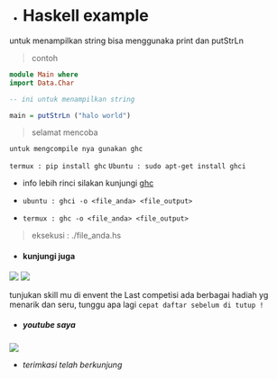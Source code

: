 - # Haskell example

untuk menampilkan string bisa menggunaka print dan putStrLn

> contoh
```haskell
module Main where
import Data.Char

-- ini untuk menampilkan string

main = putStrLn ("halo world")
```

> selamat mencoba

`untuk mengcompile nya gunakan ghc`

`termux : pip install ghc`
`Ubuntu : sudo apt-get install ghci`


- info lebih rinci silakan kunjungi [ghc](https://downloads.haskell.org)


- `ubuntu : ghci -o <file_anda> <file_output>`
- `termux : ghc -o <file_anda> <file_output>`


> eksekusi : ./file_anda.hs


- #### kunjungi juga
[![](https://img.shields.io/static/v1?style=flat&logo=windows&label=blog&message=helixs-crew&color=red)](https://helixs.id)
[![](https://img.shields.io/static/v1?style=flat&logo=linux&label=event%20helixs.id&message=TheLast&color=cyan)](http://event.helixs.id/TheLast)

tunjukan skill mu di envent the Last competisi
ada berbagai hadiah yg menarik dan seru, tunggu apa lagi `cepat daftar sebelum di tutup !`

- ##### youtube saya
[![](https://img.shields.io/static/v1?style=flat&logo=youtube&label=youtube&message=pejuang%20kentang&color=blue)](https://youtube.com/channel/UCtu-GcxKL8kJBXpR1wfMgWg)

-   *terimkasi telah berkunjung*
